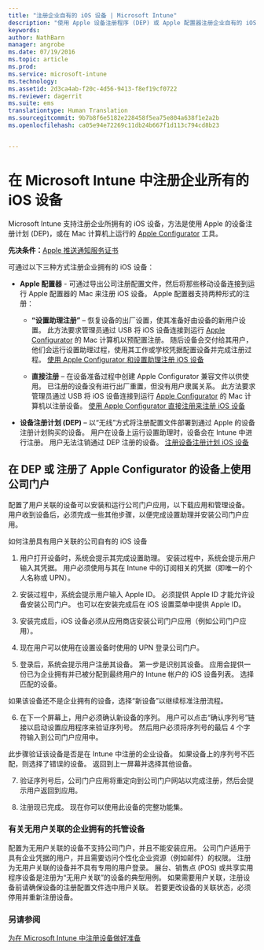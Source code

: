 ```yaml
---
title: "注册企业自有的 iOS 设备 | Microsoft Intune"
description: "使用 Apple 设备注册程序 (DEP) 或 Apple 配置器注册企业自有的 iOS 设备"
keywords: 
author: NathBarn
manager: angrobe
ms.date: 07/19/2016
ms.topic: article
ms.prod: 
ms.service: microsoft-intune
ms.technology: 
ms.assetid: 2d3ca4ab-f20c-4d56-9413-f8ef19cf0722
ms.reviewer: dagerrit
ms.suite: ems
translationtype: Human Translation
ms.sourcegitcommit: 9b7b8f6e5182e228458f5ea75e804a638f1e2a2b
ms.openlocfilehash: ca05e94e72269c11db24b667f1d113c794cd8b23


---
```


# 在 Microsoft Intune 中注册企业所有的 iOS 设备
Microsoft Intune 支持注册企业所拥有的 iOS 设备，方法是使用 Apple 的设备注册计划 (DEP)，或在 Mac 计算机上运行的 [Apple Configurator](http://go.microsoft.com/fwlink/?LinkId=518017) 工具。

**先决条件：**[Apple 推送通知服务证书](set-up-ios-and-mac-management-with-microsoft-intune.md)

可通过以下三种方式注册企业拥有的 iOS 设备：

-   **Apple 配置器** - 可通过导出公司注册配置文件，然后将那些移动设备连接到运行 Apple 配置器的 Mac 来注册 iOS 设备。 Apple 配置器支持两种形式的注册：

    - **“设置助理注册”** – 恢复设备的出厂设置，使其准备好由设备的新用户设置。 此方法要求管理员通过 USB 将 iOS 设备连接到运行 [Apple Configurator](http://go.microsoft.com/fwlink/?LinkId=518017) 的 Mac 计算机以预配置注册。 随后设备会交付给其用户，他们会运行设置助理过程，使用其工作或学校凭据配置设备并完成注册过程。 [使用 Apple Configurator 和设置助理注册 iOS 设备](ios-setup-assistant-enrollment-in-microsoft-intune.md)

    - **直接注册** – 在设备准备过程中创建 Apple Configurator 兼容文件以供使用。 已注册的设备没有进行出厂重置，但没有用户隶属关系。 此方法要求管理员通过 USB 将 iOS 设备连接到运行 [Apple Configurator](http://go.microsoft.com/fwlink/?LinkId=518017) 的 Mac 计算机以注册设备。 [使用 Apple Configurator 直接注册来注册 iOS 设备](ios-direct-enrollment-in-microsoft-intune.md)

-   **设备注册计划 (DEP)** – 以“无线”方式将注册配置文件部署到通过 Apple 的设备注册计划购买的设备。 用户在设备上运行设置助理时，设备会在 Intune 中进行注册。  用户无法注销通过 DEP 注册的设备。 [注册设备注册计划 iOS 设备](ios-device-enrollment-program-in-microsoft-intune.md)

## 在 DEP 或 注册了 Apple Configurator 的设备上使用公司门户

配置了用户关联的设备可以安装和运行公司门户应用，以下载应用和管理设备。 用户收到设备后，必须完成一些其他步骤，以便完成设置助理并安装公司门户应用。

如何注册具有用户关联的公司自有的 iOS 设备
1. 用户打开设备时，系统会提示其完成设置助理。 安装过程中，系统会提示用户输入其凭据。 用户必须使用与其在 Intune 中的订阅相关的凭据（即唯一的个人名称或 UPN）。

2. 安装过程中，系统会提示用户输入 Apple ID。 必须提供 Apple ID 才能允许设备安装公司门户。 也可以在安装完成后在 iOS 设置菜单中提供 Apple ID。

3. 安装完成后，iOS 设备必须从应用商店安装公司门户应用（例如公司门户应用）。

4. 现在用户可以使用在设置设备时使用的 UPN 登录公司门户。

5. 登录后，系统会提示用户注册其设备。 第一步是识别其设备。 应用会提供一份已为企业拥有并已被分配到最终用户的 Intune 帐户的 iOS 设备列表。 选择匹配的设备。

  如果该设备还不是企业拥有的设备，选择“新设备”以继续标准注册流程。

6. 在下一个屏幕上，用户必须确认新设备的序列。 用户可以点击“确认序列号”链接以启动设置应用程序来验证序列号。 然后用户必须将序列号的最后 4 个字符输入到公司门户应用中。

  此步骤验证该设备是否是在 Intune 中注册的企业设备。 如果设备上的序列号不匹配，则选择了错误的设备。 返回到上一屏幕并选择其他设备。

7. 验证序列号后，公司门户应用将重定向到公司门户网站以完成注册，然后会提示用户返回到应用。

8. 注册现已完成。 现在你可以使用此设备的完整功能集。

### 有关无用户关联的企业拥有的托管设备

配置为无用户关联的设备不支持公司门户，并且不能安装应用。 公司门户适用于具有企业凭据的用户，并且需要访问个性化企业资源（例如邮件）的权限。 注册为无用户关联的设备并不具有专用的用户登录。 展台、销售点 (POS) 或共享实用程序设备是注册为“无用户关联”的设备的典型用例。 如果需要用户关联，注册设备前请确保设备的注册配置文件选中用户关联。 若要更改设备的关联状态，必须停用并重新注册设备。



### 另请参阅
[为在 Microsoft Intune 中注册设备做好准备](get-ready-to-enroll-devices-in-microsoft-intune.md)



<!--HONumber=Aug16_HO1-->


